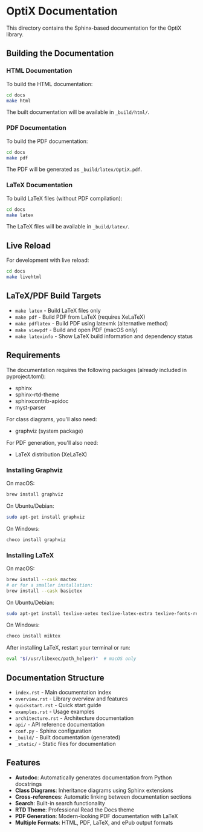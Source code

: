 # OptiX Documentation

This directory contains the Sphinx-based documentation for the OptiX library.

## Building the Documentation

### HTML Documentation

To build the HTML documentation:

```bash
cd docs
make html
```

The built documentation will be available in `_build/html/`.

### PDF Documentation

To build the PDF documentation:

```bash
cd docs
make pdf
```

The PDF will be generated as `_build/latex/OptiX.pdf`.

### LaTeX Documentation

To build LaTeX files (without PDF compilation):

```bash
cd docs
make latex
```

The LaTeX files will be available in `_build/latex/`.

## Live Reload

For development with live reload:

```bash
cd docs
make livehtml
```

## LaTeX/PDF Build Targets

- `make latex` - Build LaTeX files only
- `make pdf` - Build PDF from LaTeX (requires XeLaTeX)
- `make pdflatex` - Build PDF using latexmk (alternative method)
- `make viewpdf` - Build and open PDF (macOS only)
- `make latexinfo` - Show LaTeX build information and dependency status

## Requirements

The documentation requires the following packages (already included in pyproject.toml):

- sphinx
- sphinx-rtd-theme
- sphinxcontrib-apidoc
- myst-parser

For class diagrams, you'll also need:

- graphviz (system package)

For PDF generation, you'll also need:

- LaTeX distribution (XeLaTeX)

### Installing Graphviz

On macOS:
```bash
brew install graphviz
```

On Ubuntu/Debian:
```bash
sudo apt-get install graphviz
```

On Windows:
```bash
choco install graphviz
```

### Installing LaTeX

On macOS:
```bash
brew install --cask mactex
# or for a smaller installation:
brew install --cask basictex
```

On Ubuntu/Debian:
```bash
sudo apt-get install texlive-xetex texlive-latex-extra texlive-fonts-recommended
```

On Windows:
```bash
choco install miktex
```

After installing LaTeX, restart your terminal or run:
```bash
eval "$(/usr/libexec/path_helper)"  # macOS only
```

## Documentation Structure

- `index.rst` - Main documentation index
- `overview.rst` - Library overview and features
- `quickstart.rst` - Quick start guide
- `examples.rst` - Usage examples
- `architecture.rst` - Architecture documentation
- `api/` - API reference documentation
- `conf.py` - Sphinx configuration
- `_build/` - Built documentation (generated)
- `_static/` - Static files for documentation

## Features

- **Autodoc**: Automatically generates documentation from Python docstrings
- **Class Diagrams**: Inheritance diagrams using Sphinx extensions
- **Cross-references**: Automatic linking between documentation sections
- **Search**: Built-in search functionality
- **RTD Theme**: Professional Read the Docs theme
- **PDF Generation**: Modern-looking PDF documentation with LaTeX
- **Multiple Formats**: HTML, PDF, LaTeX, and ePub output formats